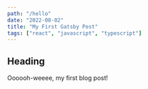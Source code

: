 ```yaml
---
path: "/hello"
date: "2022-08-02"
title: "My First Gatsby Post"
tags: ["react", "javascript", "typescript"]
---
```


## Heading

Oooooh-weeee, my first blog post!